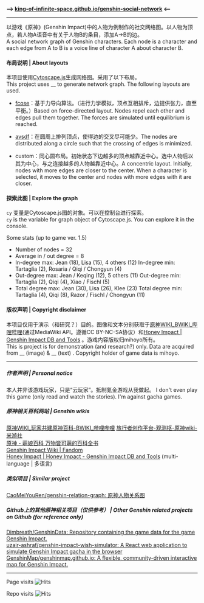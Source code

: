 **—> [king-of-infinite-space.github.io/genshin-social-network](https://king-of-infinite-space.github.io/genshin-social-network) <—**

---

以游戏《原神》(Genshin Impact)中的人物为例制作的社交网络图。以人物为顶点，若人物A语音中有关于人物B的条目，添加A→B的边。\
A social network graph of Genshin characters. Each node is a character and each edge from A to B is a voice line of character A about character B.

#### 布局说明 | About layouts

本项目使用[Cytoscape.js](https://js.cytoscape.org/)生成网络图。采用了以下布局。\
This project uses __ to generate network graph. The following layouts are used.

- [fcose](https://github.com/iVis-at-Bilkent/cytoscape.js-fcose)：基于力导向算法。（进行力学模拟，顶点互相排斥，边提供张力，直至平衡。）Based on force-directed layout. Nodes repel each other and edges pull them together. The forces are simulated until equilibrium is reached.

- [avsdf](https://github.com/iVis-at-Bilkent/cytoscape.js-avsdf)：在圆周上排列顶点，使得边的交叉尽可能少。The nodes are distributed along a circle such that the crossing of edges is minimized.

- custom：同心圆布局。初始状态下边越多的顶点越靠近中心。选中人物后以其为中心，与之连接越多的人物越靠近中心。A concentric layout. Initially, nodes with more edges are closer to the center. When a character is selected, it moves to the center and nodes with more edges with it are closer.

#### 探索此图 | Explore the graph

`cy` 变量是Cytoscape.js图的对象。可以在控制台进行探索。\
`cy` is the variable for graph object of Cytoscape.js. You can explore it in the console.

Some stats (up to game ver. 1.5)
- Number of nodes = 32
- Average in / out degree = 8
- In-degree max: Jean (18), Lisa (15), 4 others (12)
  In-degree min: Tartaglia (2), Rosaria / Qiqi / Chongyun (4)
- Out-degree max: Jean / Keqing (12), 5 others (11)
  Out-degree min: Tartaglia (2), Qiqi (4), Xiao / Fischl (5)
- Total degree max: Jean (30), Lisa (26), Klee (23)
  Total degree min: Tartaglia (4), Qiqi (8), Razor / Fischl / Chongyun (11)


#### 版权声明 | Copyright disclaimer

本项目仅用于演示（和研究？）目的。图像和文本分别获取于[原神WIKI_BWIKI_哔哩哔哩](https://wiki.biligame.com/ys/%E9%A6%96%E9%A1%B5)(通过MediaWiki API。遵循CC BY-NC-SA协议）和[Honey Impact |  Genshin Impact DB and Tools](https://genshin.honeyhunterworld.com/) 。游戏内容版权归mihoyo所有。\
This is project is for demonstration (and research?) only. Data are acquired from __ (image) & __ (text) . Copyright holder of game data is mihoyo.

---

##### 作者声明 | Personal notice
本人并非该游戏玩家，只是“云玩家”。抵制氪金游戏从我做起。
I don't even play this game (only read and watch the stories). I'm against gacha games.

##### 原神相关百科网站 | Genshin wikis
[原神WIKI_玩家共建原神百科-BWIKI_哔哩哔哩](https://wiki.biligame.com/ys/%E9%A6%96%E9%A1%B5)
[旅行者创作平台-观测枢-原神wiki-米游社](https://bbs.mihoyo.com/ys/obc/)  
[原神 - 萌娘百科 万物皆可萌的百科全书](https://zh.moegirl.org.cn/%E5%8E%9F%E7%A5%9E)  
[Genshin Impact Wiki | Fandom](https://genshin-impact.fandom.com/wiki/Genshin_Impact_Wiki)  
[Honey Impact | Honey Impact - Genshin Impact DB and Tools](https://genshin.honeyhunterworld.com/) (multi-language | 多语言)

##### 类似项目 | Similar project
[CaoMeiYouRen/genshin-relation-graph: 原神人物关系图](https://github.com/CaoMeiYouRen/genshin-relation-graph)

##### Github上的其他原神相关项目（仅供参考） | Other Genshin related projects on Github (for reference only)
[Dimbreath/GenshinData: Repository containing the game data for the game Genshin Impact.](https://github.com/Dimbreath/GenshinData)  
[uzair-ashraf/genshin-impact-wish-simulator: A React web application to simulate Genshin Impact gacha in the browser](https://github.com/uzair-ashraf/genshin-impact-wish-simulator)  
[GenshinMap/genshinmap.github.io: A flexible, community-driven interactive map for Genshin Impact.](https://github.com/GenshinMap/genshinmap.github.io)

---

Page visits
![Hits](https://kois.pythonanywhere.com/nocount/tag.svg?url=https%3A%2F%2Fking-of-infinite-space.github.io%2Fgenshin-social-network)

Repo visits
![Hits](https://kois.pythonanywhere.com/count/tag.svg?url=https%3A%2F%2Fgithub.com%2FKing-of-Infinite-Space%2Fgenshin-social-network)